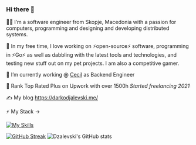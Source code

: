 ### Hi there 👋

 👨‍💻 I’m a software engineer from Skopje, Macedonia with a passion for computers, programming and designing and developing distributed systems.
 
🌱 In my free time, I love working on ⚡open-source⚡ software, programming in ⚡Go⚡ as well as dabbling with the latest tools and technologies, and testing new stuff out on my pet projects. I am also a competitive gamer. 
 
 🔭 I’m currently working @ [Cecil](https://www.cecil.earth) as Backend Engineer 

 🔭 Rank Top Rated Plus on Upwork with over 1500h *Started freelancing 2021*
 
✍️ My blog https://darkodjalevski.me/ 

 ⚡ My Stack -> 
 
 [![My Skills](https://skillicons.dev/icons?i=go,aws,gcp,cloudflare,kubernetes,postgres,grafana,githubactions&perline=4)](https://skillicons.dev)

[![GitHub Streak](https://streak-stats.demolab.com?user=Dzalevski&theme=dark&hide_border=true)](https://git.io/streak-stats)  ![Dzalevski's GitHub stats](https://github-readme-stats.vercel.app/api?username=Dzalevski&show_icons=true&bg_color=00000000)
<!--https://darkodjalevski.me/
**Dzalevski/Dzalevski** is a ✨ _special_ ✨ repository because its `README.md` (this file) appears on your GitHub profile.

Here are some ideas to get you started:

- 🔭 I’m currently working on ...
- 🌱 I’m currently learning ...
- 👯 I’m looking to collaborate on ...
- 🤔 I’m looking for help with ...
- 💬 Ask me about ...
- 📫 How to reach me: ...
- 😄 Pronouns: ...
- ⚡ Fun fact: ...
-->
